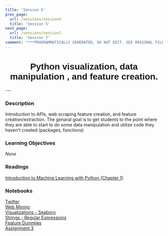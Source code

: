 ```yaml
---
title: 'Session 6'
prev_page:
  url: /sessions/session5
  title: 'Session 5'
next_page:
  url: /sessions/session7
  title: 'Session 7'
comment: "***PROGRAMMATICALLY GENERATED, DO NOT EDIT. SEE ORIGINAL FILES IN /content***"
---
```

<h1  style="font-family:  Verdana,  Geneva,  sans-serif;  text-align:center">Python  visualization,  data  manipulation  ,  and  feature  creation.</h1> 
--- 
 
###  Description 
Introduction  to  APIs,  web  scraping  feature  creation,  and  feature  creation/extraction.    The  genaral  goal  is  to  get  students  to  the  point  where  they  are  able  to  start  to  do  some  data  manipulation  and  utilize  code  they  haven't  created  (packages,  functions) 
 
###  Learning  Objectives 
*None* 
 
###  Readings 
[Introduction  to  Machine  Learning  with  Python  (Chapter  1)](http://proquestcombo.safaribooksonline.com.libproxy.rpi.edu/book/programming/machine-learning/9781449369880) 
 
###  Notebooks 
[Twitter](https://rpi.analyticsdojo.com/notebooks/08-intro-python-pandas.html)<br>[Web  Mining](https://rpi.analyticsdojo.com/notebooks/08-intro-python-pandas.html)<br>[Visualizations  -  Seaborn](https://rpi.analyticsdojo.com/notebooks/08-intro-python-pandas.html)<br>[Strings  -  Regular  Expressions](https://rpi.analyticsdojo.com/notebooks/08-intro-python-pandas.html)<br>[Feature  Dummies](https://rpi.analyticsdojo.com/notebooks/08-intro-python-pandas.html)<br>[Assignment  3](https://rpi.analyticsdojo.com/notebooks/08-intro-python-pandas.html)
